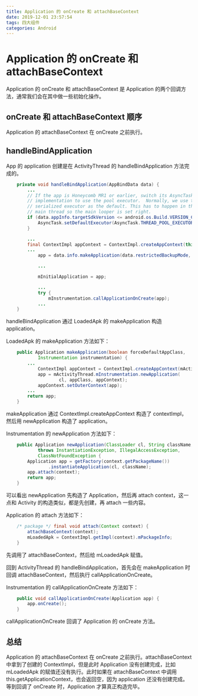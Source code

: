 ```yaml
---
title: Application 的 onCreate 和 attachBaseContext
date: 2019-12-01 23:57:54
tags: 四大组件
categories: Android
---
```


# Application 的 onCreate 和 attachBaseContext

Application 的 onCreate 和 attachBaseContext 是 Application 的两个回调方法，通常我们会在其中做一些初始化操作。

## onCreate 和 attachBaseContext 顺序

Application 的 attachBaseContext 在 onCreate 之前执行。

## handleBindApplication

App 的 application 创建是在 ActivityThread 的 handleBindApplication 方法完成的。

```java
    private void handleBindApplication(AppBindData data) {
        ...
        // If the app is Honeycomb MR1 or earlier, switch its AsyncTask
        // implementation to use the pool executor.  Normally, we use the
        // serialized executor as the default. This has to happen in the
        // main thread so the main looper is set right.
        if (data.appInfo.targetSdkVersion <= android.os.Build.VERSION_CODES.HONEYCOMB_MR1) {
            AsyncTask.setDefaultExecutor(AsyncTask.THREAD_POOL_EXECUTOR);
        }

        ...
        final ContextImpl appContext = ContextImpl.createAppContext(this, data.info);
        ...
            app = data.info.makeApplication(data.restrictedBackupMode, null);

            ...

            mInitialApplication = app;

            ...
            try {
                mInstrumentation.callApplicationOnCreate(app);
            ...
    }
```

handleBindApplication 通过 LoadedApk 的 makeApplication 构造 application。

LoadedApk 的 makeApplication 方法如下：

```java
    public Application makeApplication(boolean forceDefaultAppClass,
            Instrumentation instrumentation) {
        ...
            ContextImpl appContext = ContextImpl.createAppContext(mActivityThread, this);
            app = mActivityThread.mInstrumentation.newApplication(
                    cl, appClass, appContext);
            appContext.setOuterContext(app);
        ...
        return app;
    }
```

makeApplication 通过 ContextImpl.createAppContext 构造了 contextImpl，然后用 newApplication 构造了 application。

Instrumentation 的 newApplication 方法如下：

```java
    public Application newApplication(ClassLoader cl, String className, Context context)
            throws InstantiationException, IllegalAccessException, 
            ClassNotFoundException {
        Application app = getFactory(context.getPackageName())
                .instantiateApplication(cl, className);
        app.attach(context);
        return app;
    }
```

可以看出 newApplication 先构造了 Application，然后再 attach context，这一点和 Activity 的构造类似，都是先创建，再 attach 一些内容。

Application 的 attach 方法如下：

```java
    /* package */ final void attach(Context context) {
        attachBaseContext(context);
        mLoadedApk = ContextImpl.getImpl(context).mPackageInfo;
    }
```

先调用了 attachBaseContext，然后给 mLoadedApk 赋值。

回到 ActivityThread 的 handleBindApplication，首先会在 makeApplication 时回调 attachBaseContext，然后执行 callApplicationOnCreate。


Instrumentation 的 callApplicationOnCreate 方法如下：

```java
    public void callApplicationOnCreate(Application app) {
        app.onCreate();
    }
```

callApplicationOnCreate 回调了 Application 的 onCreate 方法。

## 总结

Application 的 attachBaseContext 在 onCreate 之前执行。attachBaseContext 中拿到了创建的 ContextImpl，但是此时 Application 没有创建完成，比如 mLoadedApk 的赋值还没有执行。此时如果在 attachBaseContext 中调用 this.getApplicationContext，也会返回空，因为 application 还没有创建完成。等到回调了 onCreate 时，Application 才算真正构造完毕。
